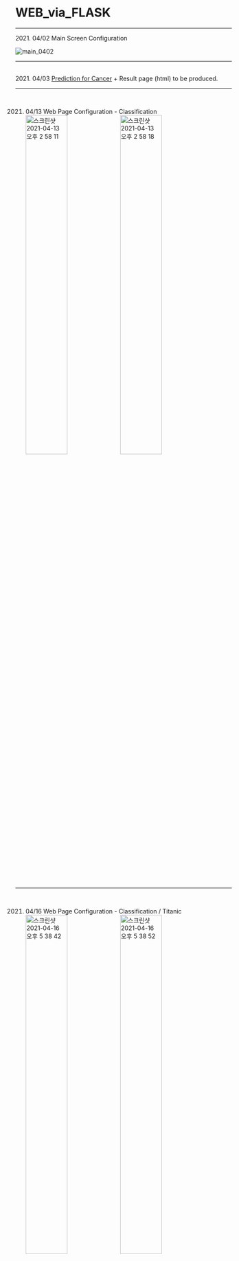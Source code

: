# WEB_via_FLASK
<hr>
2021. 04/02  Main Screen Configuration <br>

![main_0402](https://user-images.githubusercontent.com/70185551/113389357-dd469780-93ca-11eb-8ca8-ce6be354cb0f.jpg)
<br><hr>
<br>
2021. 04/03
<a href="https://github.com/HYUNSOOLEE-6839/WEB_via_FLASK/blob/main/Classification/cancer_model.ipynb">Prediction for Cancer</a> + Result page (html) to be produced.
<br>
<hr>
<br>

2021. 04/13 Web Page Configuration - Classification <br>
<img width="45%" alt="스크린샷 2021-04-13 오후 2 58 11" src="https://user-images.githubusercontent.com/70185551/114503919-ff60d500-9c68-11eb-9d76-efd4ba3bff03.png"> <img width="45%" alt="스크린샷 2021-04-13 오후 2 58 18" src="https://user-images.githubusercontent.com/70185551/114504012-26b7a200-9c69-11eb-93b0-f29c0958adb8.png">

<br>
<hr>
<br>

2021. 04/16 Web Page Configuration - Classification / Titanic <br>
<img width="45%" alt="스크린샷 2021-04-16 오후 5 38 42" src="https://user-images.githubusercontent.com/70185551/114998664-2541e000-9edc-11eb-8f47-0295334602dd.png"> <img width="45%" alt="스크린샷 2021-04-16 오후 5 38 52" src="https://user-images.githubusercontent.com/70185551/114998682-296dfd80-9edc-11eb-8a90-8f55d01c91cd.png">

<br>
<hr>
<br>

2021. 04/17 Web Page Configuration - Classification / Iris <br>
<img width="45%" alt="스크린샷 2021-04-17 오후 6 11 27" src="https://user-images.githubusercontent.com/70185551/115107890-6dc6cf80-9fa8-11eb-83d1-3af842b079f3.png"> <img width="45%" alt="스크린샷 2021-04-17 오후 6 11 35" src="https://user-images.githubusercontent.com/70185551/115107894-71f2ed00-9fa8-11eb-9f74-60537d89fba0.png">

<br>
<hr>
<br>

2021. 04/18 Web Page Configuration - Classification / Pima & Wine <br>
<img width="45%" alt="스크린샷 2021-04-18 오후 4 45 45" src="https://user-images.githubusercontent.com/70185551/115139129-39681780-a06b-11eb-8aef-0e9fa8f249ec.png"> <img width="45%" alt="스크린샷 2021-04-18 오후 4 45 53" src="https://user-images.githubusercontent.com/70185551/115139132-3d943500-a06b-11eb-9746-835a5abb3e85.png">
<img width="45%" alt="스크린샷 2021-04-18 오후 5 42 26" src="https://user-images.githubusercontent.com/70185551/115139570-7f25df80-a06d-11eb-80a1-062b9eaaeb1d.png"> <img width="45%" alt="스크린샷 2021-04-18 오후 5 42 31" src="https://user-images.githubusercontent.com/70185551/115139573-8351fd00-a06d-11eb-9d1b-5a3ac1f9e904.png">

<br>
<hr>
<br>

2021. 04/19 Web Page Configuration - Regression / Boston & Diabetes <br>
<img width="45%" alt="스크린샷 2021-04-19 오후 3 25 34" src="https://user-images.githubusercontent.com/70185551/115191718-c7540900-a124-11eb-8417-c65d3c6a7e1c.png"> <img width="45%" alt="스크린샷 2021-04-19 오후 3 26 01" src="https://user-images.githubusercontent.com/70185551/115191732-ccb15380-a124-11eb-8ae6-bc400ad69953.png">
<img width="45%" alt="스크린샷 2021-04-19 오후 3 33 05" src="https://user-images.githubusercontent.com/70185551/115191734-cd49ea00-a124-11eb-9576-03e38f17a389.png"> <img width="45%" alt="스크린샷 2021-04-19 오후 3 33 12" src="https://user-images.githubusercontent.com/70185551/115191726-cb802680-a124-11eb-8188-04fdd1839a11.png">

<br>
<hr>
<br>

2021. 04/20 Web Page Configuration - Clustering & Regression / Iris <br>
<img width="45%" alt="스크린샷 2021-04-20 오후 2 30 31" src="https://user-images.githubusercontent.com/70185551/115354348-7f041c00-a1f4-11eb-8055-2b9134dfb636.png"> <img width="45%" alt="스크린샷 2021-04-20 오후 2 30 39" src="https://user-images.githubusercontent.com/70185551/115354357-81ff0c80-a1f4-11eb-9426-8d6b1e4c3c2c.png"> <img width="30%" alt="스크린샷 2021-04-20 오후 4 26 13" src="https://user-images.githubusercontent.com/70185551/115355231-6ea07100-a1f5-11eb-8ec2-855fbb2729a9.png"> <img width="30%" alt="스크린샷 2021-04-20 오후 4 26 18" src="https://user-images.githubusercontent.com/70185551/115355284-7bbd6000-a1f5-11eb-8147-a43197d945bf.png"> <img width="30%" alt="스크린샷 2021-04-20 오후 4 27 12" src="https://user-images.githubusercontent.com/70185551/115355303-80821400-a1f5-11eb-900c-922f47912e0d.png">

<br>
<hr>
<br>

2021. 04/21 Web Page Configuration - Advanced_Classification / IMDB Sentimental Analysis & MNIST HandWrite classification <br>
<img width="45%" alt="스크린샷 2021-04-21 오후 6 00 35" src="https://user-images.githubusercontent.com/70185551/115528809-54d25d00-a2cd-11eb-8675-e97c325a2548.png"><img width="45%" alt="스크린샷 2021-04-21 오후 6 01 57" src="https://user-images.githubusercontent.com/70185551/115528833-59971100-a2cd-11eb-80da-a0f15e99d62c.png">
<img width="45%" alt="스크린샷 2021-04-21 오후 6 02 04" src="https://user-images.githubusercontent.com/70185551/115528837-5a2fa780-a2cd-11eb-9250-4ee37d75501e.png"><img width="45%" alt="스크린샷 2021-04-21 오후 6 02 13" src="https://user-images.githubusercontent.com/70185551/115528844-5ac83e00-a2cd-11eb-92bd-0c9cd7494c33.png">

<br>
<hr>
<br>

2021. 04/22 Web Page Configuration - Advanced_Classification / 20 News <br>
<img width="45%" alt="스크린샷 2021-04-22 오후 2 21 31" src="https://user-images.githubusercontent.com/70185551/115659985-52780d80-a376-11eb-890b-f453398fc4dd.png"><img width="45%" alt="스크린샷 2021-04-22 오후 2 22 46" src="https://user-images.githubusercontent.com/70185551/115660001-56a42b00-a376-11eb-8e3f-adbe00c8ed44.png">

<br>
<hr>
<br>

2021. 04/23 Web Page Configuration - Advanced_Classification / Naver_Movie_Review <br>
<img width="45%" alt="스크린샷 2021-04-23 오후 3 05 06 1" src="https://user-images.githubusercontent.com/70185551/115826599-20ce7780-a446-11eb-925b-f54c8ca5be1b.png"> <img width="45%" alt="스크린샷 2021-04-23 오후 3 07 25" src="https://user-images.githubusercontent.com/70185551/115826606-23c96800-a446-11eb-9c85-ab5d45bf3a5e.png">

<br>
<hr>
<br>

2021. 04/24 Web Page Configuration - Folium / Seoul_Park <br>
<img width="45%" alt="스크린샷 2021-04-24 오후 1 16 02" src="https://user-images.githubusercontent.com/70185551/115946942-816dbb00-a4ff-11eb-90a8-5557f02136d9.png"><img width="45%" alt="스크린샷 2021-04-24 오후 1 16 08" src="https://user-images.githubusercontent.com/70185551/115946949-86cb0580-a4ff-11eb-8a24-8f4907f2b00d.png">
<img width="45%" alt="스크린샷 2021-04-24 오후 1 16 19" src="https://user-images.githubusercontent.com/70185551/115946951-87fc3280-a4ff-11eb-9b7c-a4a615bf5baf.png"><img width="45%" alt="스크린샷 2021-04-24 오후 1 16 24" src="https://user-images.githubusercontent.com/70185551/115946952-892d5f80-a4ff-11eb-80d9-b96577ff2d00.png">
